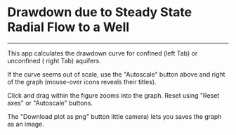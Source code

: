 # Drawdown due to Steady State Radial Flow to a Well
---

This app calculates the drawdown curve for confined (left Tab) or unconfined (
right Tab) aquifers.

If the curve seems out of scale, use the "Autoscale" button above and right of
the graph (mouse-over icons reveals their titles).

Click and drag within the figure zooms into the graph. Reset using "Reset axes"
or "Autoscale" buttons.

The "Download plot as png" button little camera) lets you saves the graph as an
image.